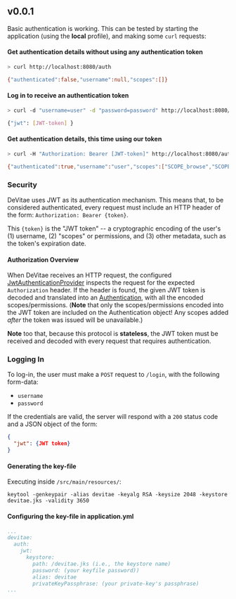 ## v0.0.1

Basic authentication is working. This can be tested by starting the application (using the **local** profile), and
making some `curl` requests:

#### Get authentication details without using any authentication token
```bash
> curl http://localhost:8080/auth

{"authenticated":false,"username":null,"scopes":[]}
```

#### Log in to receive an authentication token
```bash
> curl -d "username=user" -d "password=password" http://localhost:8080/login

{"jwt": [JWT-token] }
```

#### Get authentication details, this time using our token
```bash
> curl -H "Authorization: Bearer [JWT-token]" http://localhost:8080/auth

{"authenticated":true,"username":"user","scopes":["SCOPE_browse","SCOPE_write","SCOPE_delete"]}
```

### Security

DeVitae uses JWT as its authentication mechanism. This means that, to be considered authenticated, every request must
include an HTTP header of the form: `Authorization: Bearer {token}`.

This `{token}` is the "JWT token" -- a cryptographic encoding of the user's (1) username, (2) "scopes" or
permissions, and (3) other metadata, such as the token's expiration date.

#### Authorization Overview

When DeVitae receives an HTTP request, the configured [JwtAuthenticationProvider](https://docs.spring.io/spring-security/site/docs/current/api/org/springframework/security/oauth2/server/resource/authentication/JwtAuthenticationProvider.html)
inspects the request for the expected `Authorization` header. If the header is found, the given JWT token
is decoded and translated into an [Authentication](https://docs.spring.io/spring-security/site/apidocs/org/springframework/security/core/Authentication.html),
with all the encoded scopes/permissions. (**Note** that only the scopes/permissions encoded into the JWT token
are included on the Authentication object! Any scopes added *after* the token was issued will be unavailable.)

**Note** too that, because this protocol is **stateless**, the JWT token must be received and decoded with every request
that requires authentication.

### Logging In

To log-in, the user must make a `POST` request to `/login`, with the following form-data:

- `username`
- `password`

If the credentials are valid, the server will respond with a `200` status code and a JSON object of the form:

```json
{
  "jwt": {JWT token}
}
```

#### Generating the key-file

Executing inside `/src/main/resources/`:

`keytool -genkeypair -alias devitae -keyalg RSA -keysize 2048 -keystore devitae.jks -validity 3650`

#### Configuring the key-file in application.yml

```application.yml
...
devitae:
  auth:
    jwt:
      keystore:
        path: /devitae.jks (i.e., the keystore name)
        password: (your keyfile password))
        alias: devitae
        privateKeyPassphrase: (your private-key's passphrase)
...
```